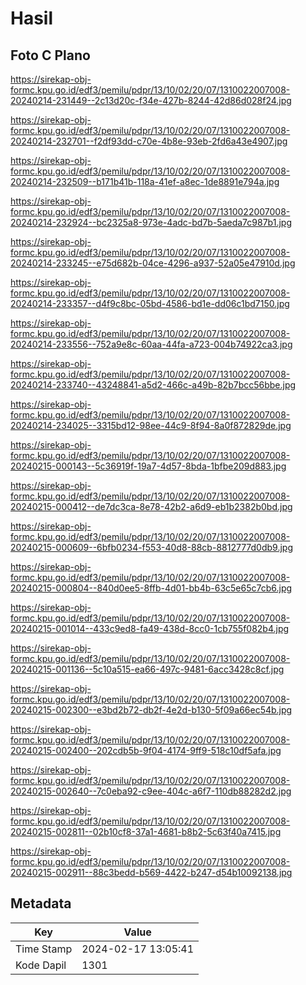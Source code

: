 # Hasil

## Foto C Plano

https://sirekap-obj-formc.kpu.go.id/edf3/pemilu/pdpr/13/10/02/20/07/1310022007008-20240214-231449--2c13d20c-f34e-427b-8244-42d86d028f24.jpg

https://sirekap-obj-formc.kpu.go.id/edf3/pemilu/pdpr/13/10/02/20/07/1310022007008-20240214-232701--f2df93dd-c70e-4b8e-93eb-2fd6a43e4907.jpg

https://sirekap-obj-formc.kpu.go.id/edf3/pemilu/pdpr/13/10/02/20/07/1310022007008-20240214-232509--b171b41b-118a-41ef-a8ec-1de8891e794a.jpg

https://sirekap-obj-formc.kpu.go.id/edf3/pemilu/pdpr/13/10/02/20/07/1310022007008-20240214-232924--bc2325a8-973e-4adc-bd7b-5aeda7c987b1.jpg

https://sirekap-obj-formc.kpu.go.id/edf3/pemilu/pdpr/13/10/02/20/07/1310022007008-20240214-233245--e75d682b-04ce-4296-a937-52a05e47910d.jpg

https://sirekap-obj-formc.kpu.go.id/edf3/pemilu/pdpr/13/10/02/20/07/1310022007008-20240214-233357--d4f9c8bc-05bd-4586-bd1e-dd06c1bd7150.jpg

https://sirekap-obj-formc.kpu.go.id/edf3/pemilu/pdpr/13/10/02/20/07/1310022007008-20240214-233556--752a9e8c-60aa-44fa-a723-004b74922ca3.jpg

https://sirekap-obj-formc.kpu.go.id/edf3/pemilu/pdpr/13/10/02/20/07/1310022007008-20240214-233740--43248841-a5d2-466c-a49b-82b7bcc56bbe.jpg

https://sirekap-obj-formc.kpu.go.id/edf3/pemilu/pdpr/13/10/02/20/07/1310022007008-20240214-234025--3315bd12-98ee-44c9-8f94-8a0f872829de.jpg

https://sirekap-obj-formc.kpu.go.id/edf3/pemilu/pdpr/13/10/02/20/07/1310022007008-20240215-000143--5c36919f-19a7-4d57-8bda-1bfbe209d883.jpg

https://sirekap-obj-formc.kpu.go.id/edf3/pemilu/pdpr/13/10/02/20/07/1310022007008-20240215-000412--de7dc3ca-8e78-42b2-a6d9-eb1b2382b0bd.jpg

https://sirekap-obj-formc.kpu.go.id/edf3/pemilu/pdpr/13/10/02/20/07/1310022007008-20240215-000609--6bfb0234-f553-40d8-88cb-8812777d0db9.jpg

https://sirekap-obj-formc.kpu.go.id/edf3/pemilu/pdpr/13/10/02/20/07/1310022007008-20240215-000804--840d0ee5-8ffb-4d01-bb4b-63c5e65c7cb6.jpg

https://sirekap-obj-formc.kpu.go.id/edf3/pemilu/pdpr/13/10/02/20/07/1310022007008-20240215-001014--433c9ed8-fa49-438d-8cc0-1cb755f082b4.jpg

https://sirekap-obj-formc.kpu.go.id/edf3/pemilu/pdpr/13/10/02/20/07/1310022007008-20240215-001136--5c10a515-ea66-497c-9481-6acc3428c8cf.jpg

https://sirekap-obj-formc.kpu.go.id/edf3/pemilu/pdpr/13/10/02/20/07/1310022007008-20240215-002300--e3bd2b72-db2f-4e2d-b130-5f09a66ec54b.jpg

https://sirekap-obj-formc.kpu.go.id/edf3/pemilu/pdpr/13/10/02/20/07/1310022007008-20240215-002400--202cdb5b-9f04-4174-9ff9-518c10df5afa.jpg

https://sirekap-obj-formc.kpu.go.id/edf3/pemilu/pdpr/13/10/02/20/07/1310022007008-20240215-002640--7c0eba92-c9ee-404c-a6f7-110db88282d2.jpg

https://sirekap-obj-formc.kpu.go.id/edf3/pemilu/pdpr/13/10/02/20/07/1310022007008-20240215-002811--02b10cf8-37a1-4681-b8b2-5c63f40a7415.jpg

https://sirekap-obj-formc.kpu.go.id/edf3/pemilu/pdpr/13/10/02/20/07/1310022007008-20240215-002911--88c3bedd-b569-4422-b247-d54b10092138.jpg


## Metadata

| Key        | Value               |
| ---------- | ------------------- |
| Time Stamp | 2024-02-17 13:05:41 |
| Kode Dapil | 1301                |



